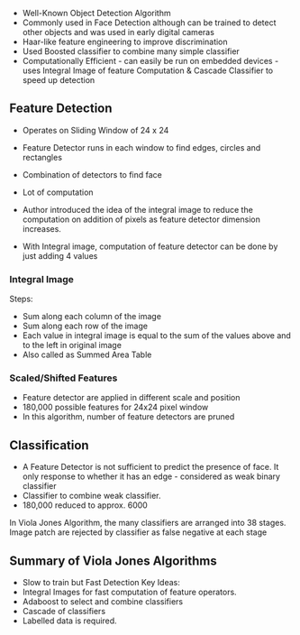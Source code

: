 - Well-Known Object Detection Algorithm
- Commonly used in Face Detection although can be trained to detect other objects and was used in early digital cameras
- Haar-like feature engineering to improve discrimination
- Used Boosted classifier to combine many simple classifier
- Computationally Efficient - can easily be run on embedded devices - uses Integral Image of feature Computation & Cascade Classifier to speed up detection

## Feature Detection

- Operates on Sliding Window of 24 x 24
- Feature Detector runs in each window to find edges, circles and rectangles
- Combination of detectors to find face
- Lot of computation

- Author introduced the idea of the integral image to reduce the computation on addition of pixels as feature detector dimension increases.
- With Integral image, computation of feature detector can be done by just adding 4 values

### Integral Image

Steps:

- Sum along each column of the image
- Sum along each row of the image
- Each value in integral image is equal to the sum of the values above and to the left in original image
- Also called as Summed Area Table

### Scaled/Shifted Features

- Feature detector are applied in different scale and position
- 180,000 possible features for 24x24 pixel window
- In this algorithm, number of feature detectors are pruned

## Classification
- A Feature Detector is not sufficient to predict the presence of face. It only response to whether it has an edge - considered as weak binary classifier
- Classifier to combine weak classifier.
- 180,000 reduced to approx. 6000

In Viola Jones Algorithm, the many classifiers are arranged into 38 stages. Image patch are rejected by classifier as false negative at each stage
## Summary of Viola Jones Algorithms
- Slow to train but Fast Detection
Key Ideas:
- Integral Images for fast computation of feature operators.
- Adaboost to select and combine classifiers
- Cascade of classifiers
- Labelled data is required.

